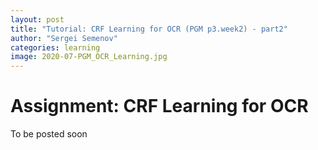 ```yaml
---
layout: post
title: "Tutorial: CRF Learning for OCR (PGM p3.week2) - part2"
author: "Sergei Semenov"
categories: learning
image: 2020-07-PGM_OCR_Learning.jpg
---
```

# Assignment: CRF Learning for OCR
To be posted soon










